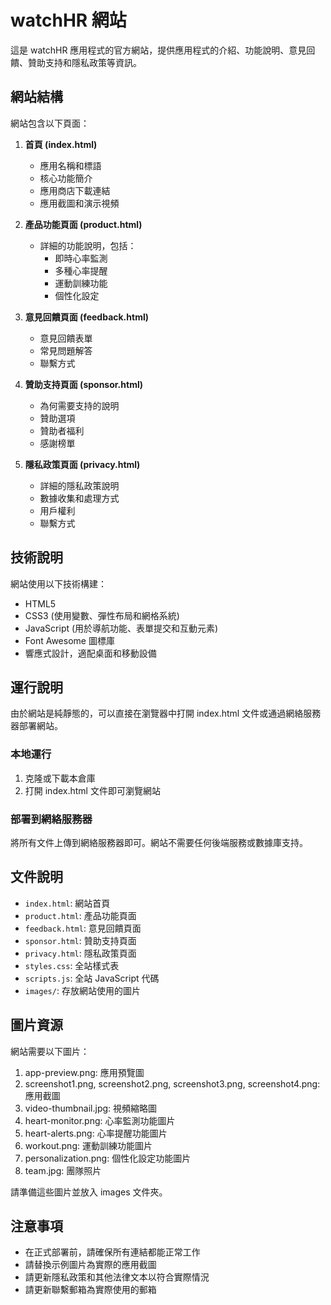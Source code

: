 # watchHR 網站

這是 watchHR 應用程式的官方網站，提供應用程式的介紹、功能說明、意見回饋、贊助支持和隱私政策等資訊。

## 網站結構

網站包含以下頁面：

1. **首頁 (index.html)**
   - 應用名稱和標語
   - 核心功能簡介
   - 應用商店下載連結
   - 應用截圖和演示視頻

2. **產品功能頁面 (product.html)**
   - 詳細的功能說明，包括：
     - 即時心率監測
     - 多種心率提醒
     - 運動訓練功能
     - 個性化設定

3. **意見回饋頁面 (feedback.html)**
   - 意見回饋表單
   - 常見問題解答
   - 聯繫方式

4. **贊助支持頁面 (sponsor.html)**
   - 為何需要支持的說明
   - 贊助選項
   - 贊助者福利
   - 感謝榜單

5. **隱私政策頁面 (privacy.html)**
   - 詳細的隱私政策說明
   - 數據收集和處理方式
   - 用戶權利
   - 聯繫方式

## 技術說明

網站使用以下技術構建：

- HTML5
- CSS3 (使用變數、彈性布局和網格系統)
- JavaScript (用於導航功能、表單提交和互動元素)
- Font Awesome 圖標庫
- 響應式設計，適配桌面和移動設備

## 運行說明

由於網站是純靜態的，可以直接在瀏覽器中打開 index.html 文件或通過網絡服務器部署網站。

### 本地運行

1. 克隆或下載本倉庫
2. 打開 index.html 文件即可瀏覽網站

### 部署到網絡服務器

將所有文件上傳到網絡服務器即可。網站不需要任何後端服務或數據庫支持。

## 文件說明

- `index.html`: 網站首頁
- `product.html`: 產品功能頁面
- `feedback.html`: 意見回饋頁面
- `sponsor.html`: 贊助支持頁面
- `privacy.html`: 隱私政策頁面
- `styles.css`: 全站樣式表
- `scripts.js`: 全站 JavaScript 代碼
- `images/`: 存放網站使用的圖片

## 圖片資源

網站需要以下圖片：

1. app-preview.png: 應用預覽圖
2. screenshot1.png, screenshot2.png, screenshot3.png, screenshot4.png: 應用截圖
3. video-thumbnail.jpg: 視頻縮略圖
4. heart-monitor.png: 心率監測功能圖片
5. heart-alerts.png: 心率提醒功能圖片
6. workout.png: 運動訓練功能圖片
7. personalization.png: 個性化設定功能圖片
8. team.jpg: 團隊照片

請準備這些圖片並放入 images 文件夾。

## 注意事項

- 在正式部署前，請確保所有連結都能正常工作
- 請替換示例圖片為實際的應用截圖
- 請更新隱私政策和其他法律文本以符合實際情況
- 請更新聯繫郵箱為實際使用的郵箱 